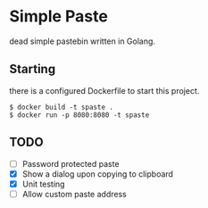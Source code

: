 # Simple Paste
dead simple pastebin written in Golang.

## Starting
there is a configured Dockerfile to start this project.
```
$ docker build -t spaste .
$ docker run -p 8080:8080 -t spaste
```

## TODO
- [ ] Password protected paste
- [X] Show a dialog upon copying to clipboard
- [X] Unit testing
- [ ] Allow custom paste address
